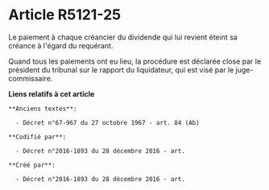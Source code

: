 # Article R5121-25

Le paiement à chaque créancier du dividende qui lui revient éteint sa créance à l'égard du requérant.

Quand tous les paiements ont eu lieu, la procédure est déclarée close par le président du tribunal sur le rapport du
liquidateur, qui est visé par le juge-commissaire.

**Liens relatifs à cet article**

	**Anciens textes**:

	  - Décret n°67-967 du 27 octobre 1967 - art. 84 (Ab)

	**Codifié par**:

	  - Décret n°2016-1893 du 28 décembre 2016 - art.

	**Créé par**:

	  - Décret n°2016-1893 du 28 décembre 2016 - art.
